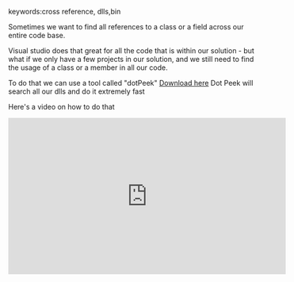 keywords:cross reference, dlls,bin

Sometimes we want to find all references to a class or a field across our entire code base.

Visual studio does that great for all the code that is within our solution - but what if we only have a few projects in our solution, and we still need to find the usage of a class or a member in all our code.

To do that we can use a tool called "dotPeek" [Download here](https://www.jetbrains.com/decompiler/download/#section=standalone)
Dot Peek will search all our dlls and do it extremely fast

Here's a video on how to do that

<iframe width="560" height="315" src="https://www.youtube.com/embed/uHzpjfYcIIQ" frameborder="0" allowfullscreen></iframe>